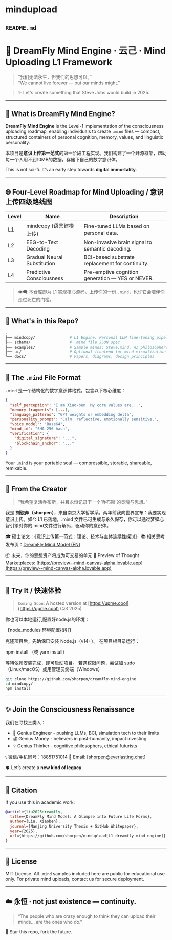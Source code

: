 # mindupload
## `README.md`

# 🧠 DreamFly Mind Engine · 云己 · Mind Uploading L1 Framework

> “我们无法永生，但我们的思想可以。”  
> “We cannot live forever — but our minds might.”

> ✨ Let's create something that Steve Jobs would build in 2025.

---

## 🚀 What is DreamFly Mind Engine?

**DreamFly Mind Engine** is the Level-1 implementation of the consciousness uploading roadmap, enabling individuals to create `.mind` files — compact, structured containers of personal cognition, memory, values, and linguistic personality.

本项目是**意识上传第一范式**的第一阶段工程实现。我们构建了一个开源框架，帮助每一个人用不到10MB的数据，存储下自己的数字意识体。

This is not sci-fi. It’s an early step towards **digital immortality**.

---

## 🌐 Four-Level Roadmap for Mind Uploading / 意识上传四级路线图

| Level | Name                       | Description                                         |
|-------|----------------------------|-----------------------------------------------------|
| L1    | mindcopy (语言建模上传)       | Fine-tuned LLMs based on personal data.             |
| L2    | EEG-to-Text Decoding       | Non-invasive brain signal to semantic decoding.     |
| L3    | Gradual Neural Substitution| BCI-based substrate replacement for continuity.     |
| L4    | Predictive Consciousness   | Pre-emptive cognition generation — YES or NEVER.    |

> 👁️‍🗨️ 本仓库即为 L1 实现核心源码。上传你的一份 `.mind`，也许它会陪伴你走过死亡的门槛。

---

## 📂 What's in this Repo?

```bash
.
├── mindcopy/               # L1 Engine: Personal LLM fine-tuning pipeline
├── schema/                 # .mind file JSON spec
├── examples/               # Sample minds: Steve.mind, AI philosophers, etc.
├── ui/                     # Optional frontend for mind visualization
└── docs/                   # Papers, diagrams, design principles
````

---

## 💾 The `.mind` File Format

`.mind` 是一个结构化的数字意识体格式，包含以下核心维度：

```json
{
  "self_perception": "I am Xiao-ben. My core values are...",
  "memory_fragments": [...],
  "language_patterns": "GPT weights or embedding delta",
  "personality_prompt": "Calm, reflective, emotionally sensitive.",
  "voice_model": "Base64",
  "mind_id": "SHA-256 hash",
  "verification": {
    "digital_signature": "...",
    "blockchain_anchor": "..."
  }
}
```

Your `.mind` is your portable soul — compressible, storable, shareable, remixable.

---

## 👤 From the Creator

> “我希望复活乔布斯，并且永恒记录下一个‘乔布斯’的灵魂与思想。”

我是 **刘骁奔（shorpen）**，来自南京大学哲学系，两年前我向世界宣布：我要实现意识上传。如今 L1 已落地，.mind 文件已可生成与永久保存，你可以通过梦蝶心智引擎对你的.mind文件进行解码，驱动你的意识体。

🎓 硕士论文：《意识上传第一范式：理论、技术与主体连续性探讨》
📚 相关思考发布页：[DreamFly Mind Model (EN)](https://mp.weixin.qq.com/s/mlx8rfPxfXHQr036X3-kwQ)

📦 未来，你的思想资产将成为可交易的单元
🧬 Preview of Thought Marketplaces: [https://preview--mind-canvas-alpha.lovable.app](https://preview--mind-canvas-alpha.lovable.app)

---

## 🧪 Try It / 快速体验

> `Coming Soon`: A hosted version at [https://upme.cool](https://upme.cool) (Q3 2025)

你也可以本地运行,配置好node.js的环境：

【node_modules 环境配置指引】

克隆项目后，先确保已安装 Node.js（v14+）。
在项目根目录运行：

npm install （或 yarn install）

等待依赖安装完成，即可启动项目。
若遇权限问题，尝试加 sudo（Linux/macOS）或用管理员终端（Windows）

```bash
git clone https://github.com/shorpen/dreamfly-mind-engine
cd mindcopy/
npm install
```

---

## ✨ Join the Consciousness Renaissance

我们在寻找三类人：

* 🤖 Genius Engineer - pushing LLMs, BCI, simulation tech to their limits
* 💰 Genius Money - believers in post-humanity, impact investing
* 💡 Genius Thinker - cognitive philosophers, ethical futurists

📞 微信/手机同号：18851751014
📮 Email: [shorpen@everlasting.chat]

🫀 Let’s create a **new kind of legacy**.

---

## 📘 Citation

If you use this in academic work:

```bibtex
@article{liu2025dreamfly,
  title={DreamFly Mind Model: A Glimpse into Future Life Forms},
  author={Liu, Xiaoben},
  journal={Nanjing University Thesis + GitHub Whitepaper},
  year={2025},
  url={https://github.com/shorpen/mindupload[L1 dreamfly-mind-engine]}
}
```

---

## 🧭 License

MIT License. All `.mind` samples included here are public for educational use only. For private mind uploads, contact us for secure deployment.

---

## ☁️ 永恒 · not just existence — continuity.

> “The people who are crazy enough to think they can upload their minds…
> are the ones who do.”

🌌 Star this repo, fork the future.
